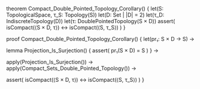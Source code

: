 theorem Compact_Double_Pointed_Topology_Corollary() {
  let(S: TopologicalSpace, τ_S: Topology(S))
  let(D: Set | |D| = 2)
  let(τ_D: IndiscreteTopology(D))
  let(τ: DoublePointedTopology(S × D))
  assert(
    isCompact(⟨S × D, τ⟩) ↔ isCompact(⟨S, τ_S⟩)
  )
}

proof Compact_Double_Pointed_Topology_Corollary() {
  let(pr₁: S × D → S) →
  
  lemma Projection_Is_Surjection() {
    assert(
      pr₁(S × D) = S
    )
  } →
  
  apply(Projection_Is_Surjection()) →
  apply(Compact_Sets_Double_Pointed_Topology()) →
  
  assert(
    isCompact(⟨S × D, τ⟩) ↔ isCompact(⟨S, τ_S⟩)
  )
}